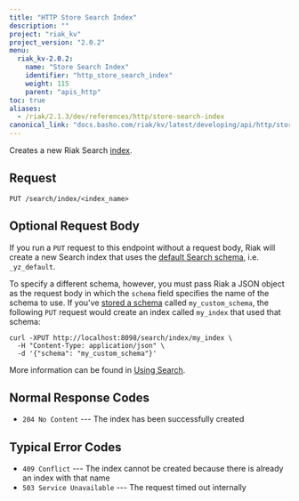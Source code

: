 ```yaml
---
title: "HTTP Store Search Index"
description: ""
project: "riak_kv"
project_version: "2.0.2"
menu:
  riak_kv-2.0.2:
    name: "Store Search Index"
    identifier: "http_store_search_index"
    weight: 115
    parent: "apis_http"
toc: true
aliases:
  - /riak/2.1.3/dev/references/http/store-search-index
canonical_link: "docs.basho.com/riak/kv/latest/developing/api/http/store-search-index.md"
---
```


Creates a new Riak Search [index](/riak/kv/2.0.2/developing/usage/search/#Simple-Setup).

## Request

```
PUT /search/index/<index_name>
```

## Optional Request Body

If you run a `PUT` request to this endpoint without a request body, Riak
will create a new Search index that uses the [default Search schema](/riak/kv/2.0.2/developing/usage/search-schemas/#The-Default-Schema), i.e. `_yz_default`.

To specify a different schema, however, you must pass Riak a JSON object
as the request body in which the `schema` field specifies the name of
the schema to use. If you've [stored a schema](/riak/kv/2.0.2/developing/usage/search-schemas/#Custom-Schemas) called `my_custom_schema`, the following `PUT`
request would create an index called `my_index` that used that schema:

```curl
curl -XPUT http://localhost:8098/search/index/my_index \
  -H "Content-Type: application/json" \
  -d '{"schema": "my_custom_schema"}'
```

More information can be found in [Using Search](/riak/kv/2.0.2/developing/usage/search).

## Normal Response Codes

* `204 No Content` --- The index has been successfully created

## Typical Error Codes

* `409 Conflict` --- The index cannot be created because there is
    already an index with that name
* `503 Service Unavailable` --- The request timed out internally
